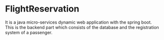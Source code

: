 # FlightReservation
It is a java micro-services dynamic web application with the spring boot. This is the backend part which consists of the database and the registration system of a passenger.
